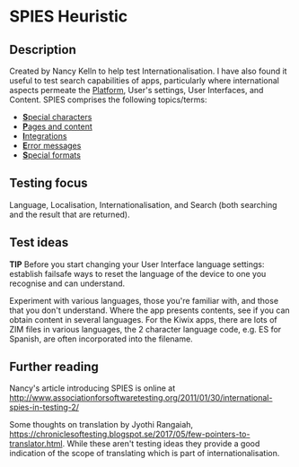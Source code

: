 # SPIES Heuristic
## Description
Created by Nancy Kelln to help test Internationalisation. I have also found it useful to test search capabilities of apps, particularly where international aspects permeate the [Platform](platform), User's settings, User Interfaces, and Content. SPIES comprises the following topics/terms:

* [**S**pecial characters](special_characters.md)
* [**P**ages and content](pages_and_content.md)
* [**I**ntegrations](integrations.md)
* [**E**rror messages](errors.md)
* [**S**pecial formats](special_formats.md)
## Testing focus
Language, Localisation, Internationalisation, and Search (both searching and the result that are returned).
## Test ideas
**TIP** Before you start changing your User Interface language settings: establish failsafe ways to reset the language of the device to one you recognise and can understand.

Experiment with various languages, those you're familiar with, and those that you don't understand. Where the app presents contents, see if you can obtain content in several languages. For the Kiwix apps, there are lots of ZIM files in various languages, the 2 character language code, e.g. ES for Spanish, are often incorporated into the filename.
## Further reading
Nancy's article introducing SPIES is online at http://www.associationforsoftwaretesting.org/2011/01/30/international-spies-in-testing-2/

Some thoughts on translation by Jyothi Rangaiah,  <https://chroniclesoftesting.blogspot.se/2017/05/few-pointers-to-translator.html>. While these aren't testing ideas they provide a good indication of the scope of translating which is part of internationalisation. 

